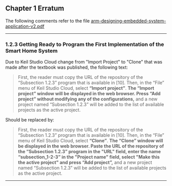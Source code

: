 ## Chapter 1 Erratum

The following comments refer to the file [arm-designing-embedded-system-application-v2.pdf](https://armkeil.blob.core.windows.net/developer/Files/pdf/ebook/arm-designing-embedded-system-application-v2.pdf)

---

### 1.2.3 Getting Ready to Program the First Implementation of the Smart Home System

Due to Keil Studio Cloud change from "Import Project" to "Clone" that was made after the textbook was published, the following text:

> First, the reader must copy the URL of the repository of the “Subsection 1.2.3” program that is available in [10]. Then, in the “File” menu of Keil Studio Cloud, select **“Import project”**. **The “Import project” window will be displayed in the web browser. Press “Add project” without modifying any of the configurations,** and a new project named “Subsection 1.2.3” will be added to the list of available projects as the active project.

Should be replaced by:

> First, the reader must copy the URL of the repository of the “Subsection 1.2.3” program that is available in [10]. Then, in the “File” menu of Keil Studio Cloud, select **“Clone”**. **The “Clone” window will be displayed in the web browser. Paste the URL of the repository of the “Subsection 1.2.3” program in the "URL" field, enter the name “subsection_1-2-3” in the "Project name" field, select "Make this the active project" and press “Add project”,** and a new project named “Subsection 1.2.3” will be added to the list of available projects as the active project.

---
